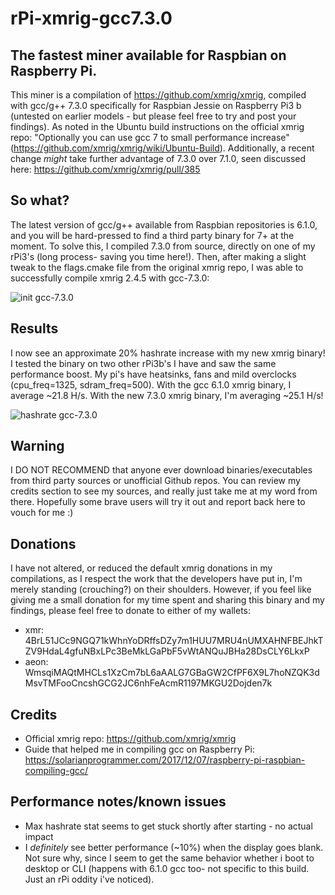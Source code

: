 # rPi-xmrig-gcc7.3.0
## The fastest miner available for Raspbian on Raspberry Pi.

This miner is a compilation of https://github.com/xmrig/xmrig, compiled with gcc/g++ 7.3.0 specifically for Raspbian Jessie on Raspberry Pi3 b (untested on earlier models - but please feel free to try and post your findings). As noted in the Ubuntu build instructions on the official xmrig repo: "Optionally you can use gcc 7 to small performance increase" (https://github.com/xmrig/xmrig/wiki/Ubuntu-Build). Additionally, a recent change _might_ take further advantage of 7.3.0 over 7.1.0, seen discussed here: https://github.com/xmrig/xmrig/pull/385

## So what?

The latest version of gcc/g++ available from Raspbian repositories is 6.1.0, and you will be hard-pressed to find a third party binary for 7+ at the moment. To solve this, I compiled 7.3.0 from source, directly on one of my rPi3's (long process- saving you time here!). Then, after making a slight tweak to the flags.cmake file from the original xmrig repo, I was able to successfully compile xmrig 2.4.5 with gcc-7.3.0:

![init gcc-7.3.0](https://i.imgur.com/CV3gvNU.png)

## Results

I now see an approximate 20% hashrate increase with my new xmrig binary! I tested the binary on two other rPi3b's I have and saw the same performance boost. My pi's have heatsinks, fans and mild overclocks (cpu_freq=1325, sdram_freq=500). With the gcc 6.1.0 xmrig binary, I average ~21.8 H/s. With the new 7.3.0 xmrig binary, I'm averaging ~25.1 H/s!

![hashrate gcc-7.3.0](https://i.imgur.com/84csjI4.png)

## Warning

I DO NOT RECOMMEND that anyone ever download binaries/executables from third party sources or unofficial Github repos. You can review my credits section to see my sources, and really just take me at my word from there. Hopefully some brave users will try it out and report back here to vouch for me :)

## Donations

I have not altered, or reduced the default xmrig donations in my compilations, as I respect the work that the developers have put in, I'm merely standing (crouching?) on their shoulders. However, if you feel like giving me a small donation for my time spent and sharing this binary and my findings, please feel free to donate to either of my wallets:
* xmr: 4BrL51JCc9NGQ71kWhnYoDRffsDZy7m1HUU7MRU4nUMXAHNFBEJhkTZV9HdaL4gfuNBxLPc3BeMkLGaPbF5vWtANQuJBHa28DsCLY6LkxP
* aeon: WmsqiMAQtMHCLs1XzCm7bL6aAALG7GBaGW2CfPF6X9L7hoNZQK3dMsvTMFooCncshGCG2JC6nhFeAcmR1197MKGU2Dojden7k

## Credits
* Official xmrig repo: https://github.com/xmrig/xmrig
* Guide that helped me in compiling gcc on Raspberry Pi: https://solarianprogrammer.com/2017/12/07/raspberry-pi-raspbian-compiling-gcc/

## Performance notes/known issues
* Max hashrate stat seems to get stuck shortly after starting - no actual impact
* I _definitely_ see better performance (~10%) when the display goes blank. Not sure why, since I seem to get the same behavior whether i boot to desktop or CLI (happens with 6.1.0 gcc too- not specific to this build. Just an rPi oddity i've noticed).
